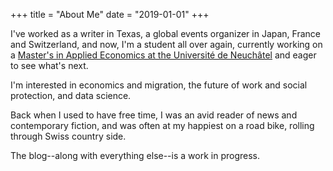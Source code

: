 +++
title = "About Me"
date = "2019-01-01"
+++

I've worked as a writer in Texas, a global events organizer in Japan, France and Switzerland, and now, I'm a student all over again, currently working on a [Master's in Applied Economics at the Université de Neuchâtel](https://www.unine.ch/mscapec/home.html) and eager to see what's next.

I'm interested in economics and migration, the future of work and social protection, and data science.

Back when I used to have free time, I was an avid reader of news and contemporary fiction, and was often at my happiest on a road bike, rolling through Swiss country side.

The blog--along with everything else--is a work in progress.

